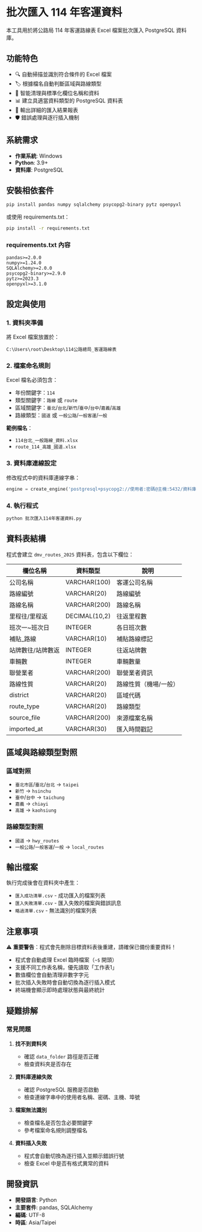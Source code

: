 # 批次匯入 114 年客運資料

本工具用於將公路局 114 年客運路線表 Excel 檔案批次匯入 PostgreSQL 資料庫。

## 功能特色

- 🔍 自動掃描並識別符合條件的 Excel 檔案
- 🏷️ 根據檔名自動判斷區域與路線類型
- 🧹 智能清理與標準化欄位名稱和資料
- 📊 建立具適當資料類型的 PostgreSQL 資料表
- 📝 輸出詳細的匯入結果報表
- 🛡️ 錯誤處理與逐行插入機制

## 系統需求

- **作業系統**: Windows
- **Python**: 3.9+
- **資料庫**: PostgreSQL

## 安裝相依套件

```bash
pip install pandas numpy sqlalchemy psycopg2-binary pytz openpyxl
```

或使用 requirements.txt：

```bash
pip install -r requirements.txt
```

### requirements.txt 內容
```
pandas>=2.0.0
numpy>=1.24.0
SQLAlchemy>=2.0.0
psycopg2-binary>=2.9.0
pytz>=2023.3
openpyxl>=3.1.0
```

## 設定與使用

### 1. 資料夾準備
將 Excel 檔案放置於：
```
C:\Users\root\Desktop\114公路總局_客運路線表
```

### 2. 檔案命名規則
Excel 檔名必須包含：
- 年份關鍵字：`114`
- 類型關鍵字：`路線` 或 `route`
- 區域關鍵字：`臺北`/`台北`/`新竹`/`臺中`/`台中`/`嘉義`/`高雄`
- 路線類型：`國道` 或 `一般公路`/`一般客運`/`一般`

**範例檔名**：
- `114台北_一般路線_資料.xlsx`
- `route_114_高雄_國道.xlsx`

### 3. 資料庫連線設定
修改程式中的資料庫連線字串：
```python
engine = create_engine('postgresql+psycopg2://使用者:密碼@主機:5432/資料庫名稱')
```

### 4. 執行程式
```bash
python 批次匯入114年客運資料.py
```

## 資料表結構

程式會建立 `dmv_routes_2025` 資料表，包含以下欄位：

| 欄位名稱 | 資料類型 | 說明 |
|---------|----------|------|
| 公司名稱 | VARCHAR(100) | 客運公司名稱 |
| 路線編號 | VARCHAR(20) | 路線編號 |
| 路線名稱 | VARCHAR(200) | 路線名稱 |
| 里程往/里程返 | DECIMAL(10,2) | 往返里程數 |
| 班次一~班次日 | INTEGER | 各日班次數 |
| 補貼_路線 | VARCHAR(10) | 補貼路線標記 |
| 站牌數往/站牌數返 | INTEGER | 往返站牌數 |
| 車輛數 | INTEGER | 車輛數量 |
| 聯營業者 | VARCHAR(200) | 聯營業者資訊 |
| 路線性質 | VARCHAR(20) | 路線性質（機場/一般） |
| district | VARCHAR(20) | 區域代碼 |
| route_type | VARCHAR(20) | 路線類型 |
| source_file | VARCHAR(200) | 來源檔案名稱 |
| imported_at | VARCHAR(30) | 匯入時間戳記 |

## 區域與路線類型對照

### 區域對照
- `臺北市區`/`臺北`/`台北` → `taipei`
- `新竹` → `hsinchu`
- `臺中`/`台中` → `taichung`
- `嘉義` → `chiayi`
- `高雄` → `kaohsiung`

### 路線類型對照
- `國道` → `hwy_routes`
- `一般公路`/`一般客運`/`一般` → `local_routes`

## 輸出檔案

執行完成後會在資料夾中產生：

- `匯入成功清單.csv` - 成功匯入的檔案列表
- `匯入失敗清單.csv` - 匯入失敗的檔案與錯誤訊息
- `略過清單.csv` - 無法識別的檔案列表

## 注意事項

⚠️ **重要警告**：程式會先刪除目標資料表後重建，請確保已備份重要資料！

- 程式會自動處理 Excel 臨時檔案（`~$` 開頭）
- 支援不同工作表名稱，優先讀取「工作表1」
- 數值欄位會自動清理非數字字元
- 批次插入失敗時會自動切換為逐行插入模式
- 終端機會顯示即時處理狀態與最終統計

## 疑難排解

### 常見問題

1. **找不到資料夾**
   - 確認 `data_folder` 路徑是否正確
   - 檢查資料夾是否存在

2. **資料庫連線失敗**
   - 確認 PostgreSQL 服務是否啟動
   - 檢查連線字串中的使用者名稱、密碼、主機、埠號

3. **檔案無法識別**
   - 檢查檔名是否包含必要關鍵字
   - 參考檔案命名規則調整檔名

4. **資料插入失敗**
   - 程式會自動切換為逐行插入並顯示錯誤行號
   - 檢查 Excel 中是否有格式異常的資料

## 開發資訊

- **開發語言**: Python
- **主要套件**: pandas, SQLAlchemy
- **編碼**: UTF-8
- **時區**: Asia/Taipei
